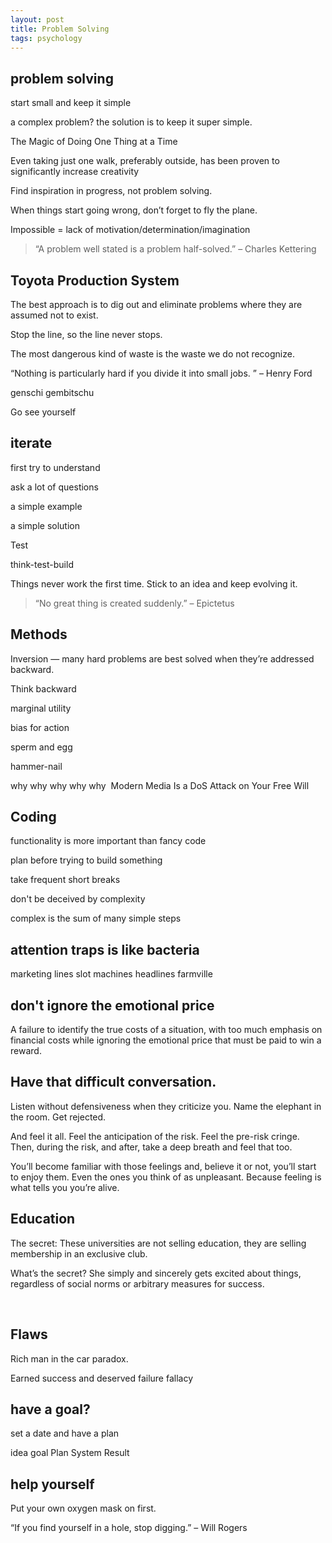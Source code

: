 ```yaml
---
layout: post
title: Problem Solving 
tags: psychology
---
```



## problem solving 
start small and keep it simple

a complex problem? 
the solution is to keep it super simple.

The Magic of Doing One Thing at a Time 

 Even taking just one walk, preferably outside, has been proven to significantly increase creativity 

Find inspiration in progress, not problem solving.

When things start going wrong, don’t forget to fly the plane.

Impossible = lack of motivation/determination/imagination 

> “A problem well stated is a problem half-solved.” – Charles Kettering

## Toyota Production System
The best approach is to dig out and eliminate problems 
where they are assumed not to exist.

Stop the line, so the line never stops.

The most dangerous kind of waste is the waste we do not recognize.

“Nothing is particularly hard if you divide it into small jobs. ” – Henry Ford

genschi gembitschu 

Go see yourself 


## iterate 
first try to understand 

ask a lot of questions

a simple example

a simple solution

Test

think-test-build

Things never work the first time. Stick to an idea and keep evolving it.

> “No great thing is created suddenly.” – Epictetus

## Methods
Inversion — many hard problems are best solved when they’re addressed backward. 

Think backward

marginal utility

bias for action

sperm and egg

hammer-nail

why why why why why
​
Modern Media Is a DoS Attack on Your Free Will

## Coding

functionality is more important than fancy code 

plan before trying to build something

take frequent short breaks 

don't be deceived by complexity 

complex is the sum of many simple steps


## attention traps is like bacteria 
marketing lines
slot machines
headlines
farmville


## don't ignore the emotional price
 A failure to identify the true costs of a situation, with too much emphasis on financial costs while ignoring the emotional price that must be paid to win a reward.

## Have that difficult conversation. 

Listen without defensiveness when they criticize you. Name the elephant in the room. Get rejected.

And feel it all. Feel the anticipation of the risk. Feel the pre-risk cringe. Then, during the risk, and after, take a deep breath and feel that too.

You’ll become familiar with those feelings and, believe it or not, you’ll start to enjoy them. Even the ones you think of as unpleasant. Because feeling is what tells you you’re alive.

## Education
The secret: These universities are not selling education, they are selling membership in an exclusive club.

What’s the secret? She simply and sincerely gets excited about things, regardless of social norms or arbitrary measures for success.

​
## Flaws
Rich man in the car paradox.

Earned success and deserved failure fallacy

## have a goal?
set a date and have a plan 

idea 
goal
Plan
System
Result 

## help yourself 
Put your own oxygen mask on first.

“If you find yourself in a hole, stop digging.” – Will Rogers


